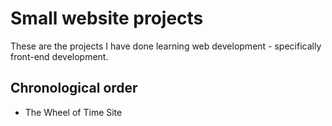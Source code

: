 # Small website projects

These are the projects I have done learning web development - specifically front-end development.

## Chronological order

- The Wheel of Time Site